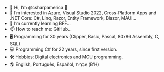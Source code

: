 - 👋 Hi, I’m @csharpamerica 🕎
- 👀 I’m interested in Azure, Visual Studio 2022, Cross-Platform Apps and .NET Core: C#, Linq, Razor, Entity Framework, Blazor, MAUI...
- 🌱 I’m currently learning BFF...
- 📫 How to reach me: GitHub...
- 🖥️​​ Programming for 30 years (Clipper, Basic, Pascal, 80x86 Assembly, C, SQL)
- 💻​ Programming C# for 22 years, since first version.
- 🛠️ Hobbies: Digital electronics and MCU programming.
- 🌎 English, Português, Español, עִבְרִית (B'H)

<!---
csharpamerica/csharpamerica is a ✨ special ✨ repository because its `README.md` (this file) appears on your GitHub profile.
You can click the Preview link to take a look at your changes.
--->
